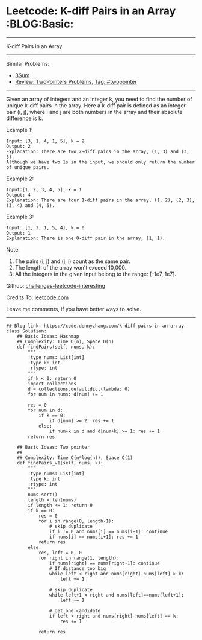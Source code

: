 # Leetcode: K-diff Pairs in an Array     :BLOG:Basic:


---

K-diff Pairs in an Array  

---

Similar Problems:  
-   [3Sum](https://code.dennyzhang.com/3sum)
-   [Review: TwoPointers Problems](https://code.dennyzhang.com/review-twopointer), [Tag: #twopointer](https://code.dennyzhang.com/tag/twopointer)

---

Given an array of integers and an integer k, you need to find the number of unique k-diff pairs in the array. Here a k-diff pair is defined as an integer pair (i, j), where i and j are both numbers in the array and their absolute difference is k.  

Example 1:  

    Input: [3, 1, 4, 1, 5], k = 2
    Output: 2
    Explanation: There are two 2-diff pairs in the array, (1, 3) and (3, 5).
    Although we have two 1s in the input, we should only return the number of unique pairs.

Example 2:  

    Input:[1, 2, 3, 4, 5], k = 1
    Output: 4
    Explanation: There are four 1-diff pairs in the array, (1, 2), (2, 3), (3, 4) and (4, 5).

Example 3:  

    Input: [1, 3, 1, 5, 4], k = 0
    Output: 1
    Explanation: There is one 0-diff pair in the array, (1, 1).

Note:  
1.  The pairs (i, j) and (j, i) count as the same pair.
2.  The length of the array won't exceed 10,000.
3.  All the integers in the given input belong to the range: [-1e7, 1e7].

Github: [challenges-leetcode-interesting](https://github.com/DennyZhang/challenges-leetcode-interesting/tree/master/k-diff-pairs-in-an-array)  

Credits To: [leetcode.com](https://leetcode.com/problems/k-diff-pairs-in-an-array/description/)  

Leave me comments, if you have better ways to solve.  

---

    ## Blog link: https://code.dennyzhang.com/k-diff-pairs-in-an-array
    class Solution:
        ## Basic Ideas: Hashmap
        ## Complexity: Time O(n), Space O(n)
        def findPairs(self, nums, k):
            """
            :type nums: List[int]
            :type k: int
            :rtype: int
            """
            if k < 0: return 0
            import collections
            d = collections.defaultdict(lambda: 0)
            for num in nums: d[num] += 1
    
            res = 0
            for num in d:
                if k == 0:
                    if d[num] >= 2: res += 1
                else:
                    if num+k in d and d[num+k] >= 1: res += 1
            return res
    
        ## Basic Ideas: Two pointer
        ##
        ## Complexity: Time O(n*log(n)), Space O(1)
        def findPairs_v1(self, nums, k):
            """
            :type nums: List[int]
            :type k: int
            :rtype: int
            """
            nums.sort()
            length = len(nums)
            if length <= 1: return 0
            if k == 0:
                res = 0
                for i in range(0, length-1):
                    # skip duplicate
                    if i != 0 and nums[i] == nums[i-1]: continue
                    if nums[i] == nums[i+1]: res += 1
                return res
            else:
                res, left = 0, 0
                for right in range(1, length):
                    if nums[right] == nums[right-1]: continue
                    # If distance too big
                    while left < right and nums[right]-nums[left] > k:
                        left += 1
    
                    # skip duplicate
                    while left+1 < right and nums[left]==nums[left+1]:
                        left += 1
    
                    # get one candidate
                    if left < right and nums[right]-nums[left] == k:
                        res += 1
    
                return res